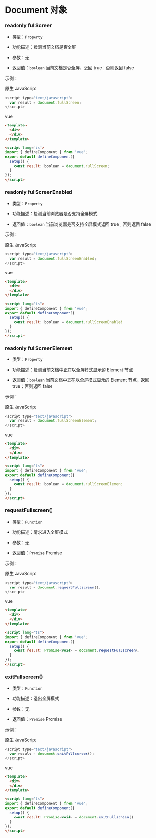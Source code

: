 # Document 对象


### **readonly fullScreen**
* 类型：`Property`

* 功能描述：检测当前文档是否全屏

* 参数：无

* 返回值：`boolean` 当前文档是否全屏，返回 true；否则返回 false

示例：

原生 JavaScript
```javascript
<script type="text/javascript">
  var result = document.fullScreen;
</script>
```

vue
```html
<template>
  <div>
  </div>
</template>

<script lang="ts">
import { defineComponent } from 'vue';
export default defineComponent({
  setup() {
    const result: boolean = document.fullScreen;
  }
});
</script>
```


### **readonly fullScreenEnabled**
* 类型：`Property`

* 功能描述：检测当前浏览器是否支持全屏模式

* 返回值：`boolean` 当前浏览器是否支持全屏模式返回 true；否则返回 false

示例：

原生 JavaScript
```javascript
<script type="text/javascript">
  var result = document.fullScreenEnabled;
</script>
```

vue
```html
<template>
  <div>
  </div>
</template>

<script lang="ts">
import { defineComponent } from 'vue';
export default defineComponent({
  setup() {
    const result: boolean = document.fullScreenEnabled
  }
});
</script>
```


### **readonly fullScreenElement**
* 类型：`Property`

* 功能描述：检测当前文档中正在以全屏模式显示的 Element 节点

* 返回值：`boolean` 当前文档中正在以全屏模式显示的 Element 节点，返回 true；否则返回 false

示例：

原生 JavaScript
```javascript
<script type="text/javascript">
  var result = document.fullScreenElement;
</script>
```

vue
```html
<template>
  <div>
  </div>
</template>

<script lang="ts">
import { defineComponent } from 'vue';
export default defineComponent({
  setup() {
    const result: boolean = document.fullScreenElement
  }
});
</script>
```


### **requestFullscreen()**
* 类型：`Function`

* 功能描述：请求进入全屏模式

* 参数：无

* 返回值：`Promise` Promise

示例：

原生 JavaScript
```javascript
<script type="text/javascript">
  var result = document.requestFullscreen();
</script>
```

vue
```html
<template>
  <div>
  </div>
</template>

<script lang="ts">
import { defineComponent } from 'vue';
export default defineComponent({
  setup() {
    const result: Promise<void> = document.requestFullscreen()
  }
});
</script>
```


### **exitFullscreen()**
* 类型：`Function`

* 功能描述：退出全屏模式

* 参数：无

* 返回值：`Promise` Promise

示例：

原生 JavaScript
```javascript
<script type="text/javascript">
  var result = document.exitFullscreen();
</script>
```

vue
```html
<template>
  <div>
  </div>
</template>

<script lang="ts">
import { defineComponent } from 'vue';
export default defineComponent({
  setup() {
    const result: Promise<void> = document.exitFullscreen()
  }
});
</script>
```